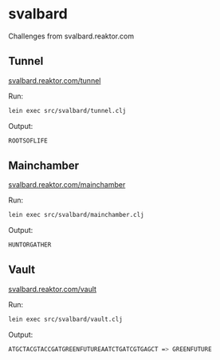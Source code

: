 # svalbard
Challenges from svalbard.reaktor.com


## Tunnel

[svalbard.reaktor.com/tunnel](https://svalbard.reaktor.com/tunnel)

Run:

```bash
lein exec src/svalbard/tunnel.clj
```

Output:

```bash
ROOTSOFLIFE
```

## Mainchamber

[svalbard.reaktor.com/mainchamber](https://svalbard.reaktor.com/mainchamber)

Run:

```bash
lein exec src/svalbard/mainchamber.clj
```

Output:

```bash
HUNTORGATHER
```

## Vault

[svalbard.reaktor.com/vault](https://svalbard.reaktor.com/vault)

Run:

```bash
lein exec src/svalbard/vault.clj
```

Output:

```bash
ATGCTACGTACCGATGREENFUTUREAATCTGATCGTGAGCT => GREENFUTURE
```